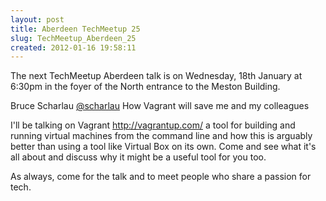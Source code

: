 ```yaml
---
layout: post
title: Aberdeen TechMeetup 25
slug: TechMeetup_Aberdeen_25
created: 2012-01-16 19:58:11
---
```


The next TechMeetup Aberdeen talk is on Wednesday, 18th January at 6:30pm in the foyer of the North entrance to the Meston Building.

Bruce Scharlau <a href="http://twitter.com/#!/scharlau">@scharlau</a>
How Vagrant will save me and my colleagues

I'll be talking on Vagrant http://vagrantup.com/ a tool for building and running virtual machines from the command line and how this is arguably better than using a tool like Virtual Box on its own. Come and see what it's all about and discuss why it might be a useful tool for you too.

As always, come for the talk and to meet people who share a passion for tech.